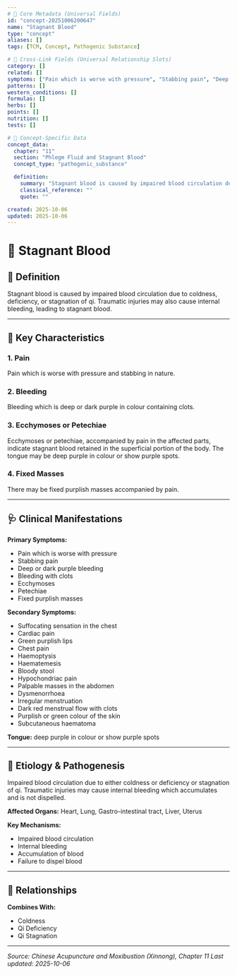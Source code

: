 ```yaml
---
# 🔹 Core Metadata (Universal Fields)
id: "concept-20251006200647"
name: "Stagnant Blood"
type: "concept"
aliases: []
tags: [TCM, Concept, Pathogenic Substance]

# 🔹 Cross-Link Fields (Universal Relationship Slots)
category: []
related: []
symptoms: ["Pain which is worse with pressure", "Stabbing pain", "Deep or dark purple bleeding", "Bleeding with clots", "Ecchymoses", "Petechiae", "Fixed purplish masses", "Suffocating sensation in the chest", "Cardiac pain", "Green purplish lips", "Chest pain", "Haemoptysis", "Haematemesis", "Bloody stool", "Hypochondriac pain", "Palpable masses in the abdomen", "Dysmenorrhoea", "Irregular menstruation", "Dark red menstrual flow with clots", "Purplish or green colour of the skin", "Subcutaneous haematoma"]
patterns: []
western_conditions: []
formulas: []
herbs: []
points: []
nutrition: []
tests: []

# 🔹 Concept-Specific Data
concept_data:
  chapter: "11"
  section: "Phlegm Fluid and Stagnant Blood"
  concept_type: "pathogenic_substance"

  definition:
    summary: "Stagnant blood is caused by impaired blood circulation due to coldness, deficiency, or stagnation of qi. Traumatic injuries may also cause internal bleeding, leading to stagnant blood."
    classical_reference: ""
    quote: ""

created: 2025-10-06
updated: 2025-10-06
---
```


# 🧬 Stagnant Blood

## 📖 Definition

Stagnant blood is caused by impaired blood circulation due to coldness, deficiency, or stagnation of qi. Traumatic injuries may also cause internal bleeding, leading to stagnant blood.

---

## 🔬 Key Characteristics

### 1. Pain

Pain which is worse with pressure and stabbing in nature.

### 2. Bleeding

Bleeding which is deep or dark purple in colour containing clots.

### 3. Ecchymoses or Petechiae

Ecchymoses or petechiae, accompanied by pain in the affected parts, indicate stagnant blood retained in the superficial portion of the body. The tongue may be deep purple in colour or show purple spots.

### 4. Fixed Masses

There may be fixed purplish masses accompanied by pain.

---

## 🩺 Clinical Manifestations

**Primary Symptoms:**
- Pain which is worse with pressure
- Stabbing pain
- Deep or dark purple bleeding
- Bleeding with clots
- Ecchymoses
- Petechiae
- Fixed purplish masses

**Secondary Symptoms:**
- Suffocating sensation in the chest
- Cardiac pain
- Green purplish lips
- Chest pain
- Haemoptysis
- Haematemesis
- Bloody stool
- Hypochondriac pain
- Palpable masses in the abdomen
- Dysmenorrhoea
- Irregular menstruation
- Dark red menstrual flow with clots
- Purplish or green colour of the skin
- Subcutaneous haematoma

**Tongue:** deep purple in colour or show purple spots

---

## 🧬 Etiology & Pathogenesis

Impaired blood circulation due to either coldness or deficiency or stagnation of qi. Traumatic injuries may cause internal bleeding which accumulates and is not dispelled.

**Affected Organs:** Heart, Lung, Gastro-intestinal tract, Liver, Uterus

**Key Mechanisms:**
- Impaired blood circulation
- Internal bleeding
- Accumulation of blood
- Failure to dispel blood

---

## 🔗 Relationships

**Combines With:**
- Coldness
- Qi Deficiency
- Qi Stagnation

---


*Source: Chinese Acupuncture and Moxibustion (Xinnong), Chapter 11*
*Last updated: 2025-10-06*
